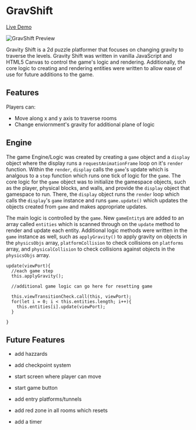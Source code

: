 # GravShift

[Live Demo](https://sackofcodetatoes.github.io/gravshift/)

![GravShift Preview]()

Gravity Shift is a 2d puzzle platformer that focuses on changing gravity to traverse the levels. Gravity Shift was written in vanilla JavaScript and HTML5 Canvas to control the game's logic and rendering. Additionally, the core logic to creating and rendering entities were written to allow ease of use for future additions to the game. 

## Features
Players can: 
* Move along x and y axis to traverse rooms
* Change enviornment's gravity for additional plane of logic

## Engine 
The game Engine/Logic was created by creating a `game` object and a `display` object where the display runs a `requestAnimationFrame` loop on it's `render` function. Within the `render`, `display` calls the `game`'s update which is analgous to a `step` function which runs one tick of logic for the `game`. The core logic for the `game` object was to initialize the gamespace objects, such as the player, physical blocks, and walls, and provide the `display` object that gamespace to run. There, the `display` object runs the `render` loop which calls the `display`'s  `game` instance and runs `game.update()` which updates the objects created from `game` and makes appropriate updates. 

The main logic is controlled by the `game`. New `gameEntity`s are added to an array called `entities` which is scanned through on the `update` method to render and update each entity. Additional logic methods were written in the `game` instance as well, such as `applyGravity()` to apply gravity on objects in the `physicsObjs` array, `platformCollision` to check collisions on `platforms` array, and `physicalCollision` to check collisions against objects in the `physicsObjs` array.
```
update(viewPort){
  //each game step
  this.applyGravity();
  
  //additional game logic can go here for resetting game

  this.viewTransitionCheck.call(this, viewPort);
  for(let i = 0; i < this.entities.length; i++){
    this.entities[i].update(viewPort);
  }

}
```



## Future Features
- add hazzards
- add checkpoint system
- start screen where player can move
- start game button

- add entry platforms/tunnels
- add red zone in all rooms which resets 
- add a timer
